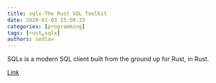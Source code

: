 ```yaml
---
title: sqlx-The Rust SQL Toolkit
date: 2020-01-03 15:50:33
categories: [programming]
tags: [rust,sqlx]
authors: sedlav
---
```


SQLx is a modern SQL client built from the ground up for Rust, in Rust.

[Link](https://github.com/launchbadge/sqlx/blob/master/README.md)

